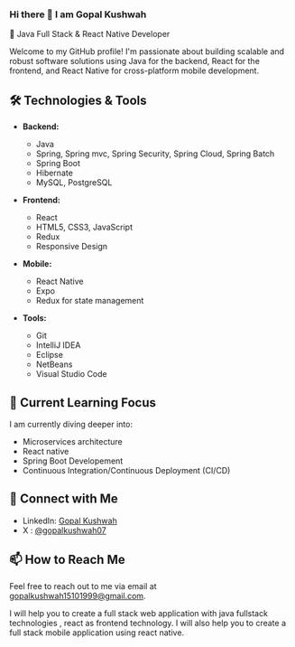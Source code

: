 ### Hi there 👋 I am Gopal Kushwah


🚀 Java Full Stack & React Native Developer

Welcome to my GitHub profile! I'm passionate about building scalable and robust software solutions using Java for the backend, React for the frontend, and React Native for cross-platform mobile development.

## 🛠️ Technologies & Tools

- **Backend:**
  - Java
  - Spring, Spring mvc, Spring Security, Spring Cloud, Spring Batch 
  - Spring Boot
  - Hibernate
  - MySQL, PostgreSQL

- **Frontend:**
  - React
  - HTML5, CSS3, JavaScript
  - Redux
  - Responsive Design

- **Mobile:**
  - React Native
  - Expo
  - Redux for state management
    
- **Tools:**
  - Git
  - IntelliJ IDEA
  - Eclipse
  - NetBeans
  - Visual Studio Code

## 🌱 Current Learning Focus

I am currently diving deeper into:

- Microservices architecture
- React native
- Spring Boot Developement
- Continuous Integration/Continuous Deployment (CI/CD)

## 🔗 Connect with Me

- LinkedIn: [Gopal Kushwah](https://www.linkedin.com/in/gopalkushwah/)
- X : [@gopalkushwah07](https://twitter.com/gopalKushwah07/)

## 📫 How to Reach Me

Feel free to reach out to me via email at [gopalkushwah15101999@gmail.com](mailto:gopalkushwah15101999@gmail.com).

I will help you to create a full stack web application with java fullstack technologies , react as frontend technology.
I will also help you to create a full stack mobile application using react native.

